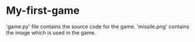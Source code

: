 # My-first-game
'game.py' file contains the source code for the game.
'missile.png' contains the image which is used in the game.
